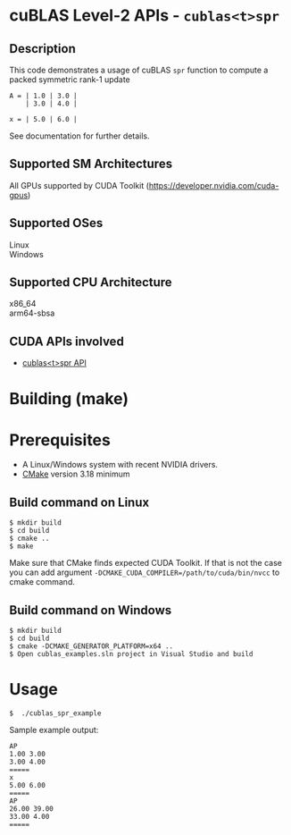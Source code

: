 # cuBLAS Level-2 APIs - `cublas<t>spr`

## Description

This code demonstrates a usage of cuBLAS `spr` function to compute a packed symmetric rank-1 update

```
A = | 1.0 | 3.0 | 
    | 3.0 | 4.0 |
    
x = | 5.0 | 6.0 |
```

See documentation for further details.

## Supported SM Architectures

All GPUs supported by CUDA Toolkit (https://developer.nvidia.com/cuda-gpus)  

## Supported OSes

Linux  
Windows

## Supported CPU Architecture

x86_64  
arm64-sbsa

## CUDA APIs involved
- [cublas\<t>spr API](https://docs.nvidia.com/cuda/cublas/index.html#cublas-t-spr)

# Building (make)

# Prerequisites
- A Linux/Windows system with recent NVIDIA drivers.
- [CMake](https://cmake.org/download) version 3.18 minimum

## Build command on Linux
```
$ mkdir build
$ cd build
$ cmake ..
$ make
```
Make sure that CMake finds expected CUDA Toolkit. If that is not the case you can add argument `-DCMAKE_CUDA_COMPILER=/path/to/cuda/bin/nvcc` to cmake command.

## Build command on Windows
```
$ mkdir build
$ cd build
$ cmake -DCMAKE_GENERATOR_PLATFORM=x64 ..
$ Open cublas_examples.sln project in Visual Studio and build
```

# Usage
```
$  ./cublas_spr_example
```

Sample example output:

```
AP
1.00 3.00 
3.00 4.00 
=====
x
5.00 6.00 
=====
AP
26.00 39.00 
33.00 4.00 
=====
```
